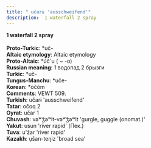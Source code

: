 ```yaml
---
title: " učarɨ 'ausschweifend'"
description:  1 waterfall 2 spray
---
```

<p data-pagefind-weight="0.5">
<strong> 1 waterfall 2 spray</strong><br><br>
<strong>Proto-Turkic</strong>:  *uč-<br>
<strong>Altaic etymology</strong>:  Altaic etymology<br>
<strong> Proto-Altaic</strong>:  *úč`u ( ~ -o)<br>
<strong>Russian meaning</strong>:  1 водопад 2 брызги<br>
<strong>Turkic</strong>:  *uč-<br>
<strong>Tungus-Manchu</strong>:  *uče-<br>
<strong>Korean</strong>:  *òčóm<br>
<strong>Comments</strong>:  VEWT 509.<br>
<strong>Turkish</strong>:  učarɨ 'ausschweifend'<br>
<strong>Tatar</strong>:  očoq 2<br>
<strong>Oyrat</strong>:  učar 1<br>
<strong>Chuvash</strong>:  vǝʷǯǝʷlt-vǝʷǯǝʷlt 'gurgle, guggle (onomat.)'<br>
<strong>Yakut</strong>:  usun 'river rapid' (Пек.)<br>
<strong>Tuva</strong>:  u'žar 'river rapid'<br>
<strong>Kazakh</strong>:  ụšan-teŋiz 'broad sea'<br>

</p>
